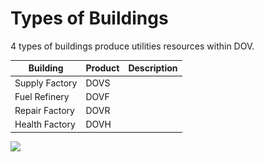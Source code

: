 # Types of Buildings

4 types of buildings produce utilities resources within DOV.

| Building       | Product | Description |
| -------------- | ------- | ----------- |
| Supply Factory | DOVS    |             |
| Fuel Refinery  | DOVF    |             |
| Repair Factory | DOVR    |             |
| Health Factory | DOVH    |             |



![](<../.gitbook/assets/Capture d’écran 2022-05-08 à 13.07.55.png>)

